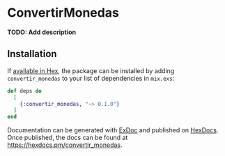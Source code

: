 # ConvertirMonedas

**TODO: Add description**

## Installation

If [available in Hex](https://hex.pm/docs/publish), the package can be installed
by adding `convertir_monedas` to your list of dependencies in `mix.exs`:

```elixir
def deps do
  [
    {:convertir_monedas, "~> 0.1.0"}
  ]
end
```

Documentation can be generated with [ExDoc](https://github.com/elixir-lang/ex_doc)
and published on [HexDocs](https://hexdocs.pm). Once published, the docs can
be found at <https://hexdocs.pm/convertir_monedas>.

